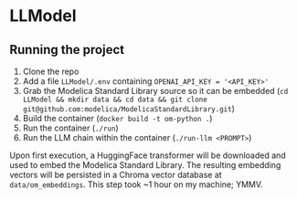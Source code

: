 # LLModel

## Running the project
1. Clone the repo
2. Add a file `LLModel/.env` containing `OPENAI_API_KEY = '<API_KEY>'`
3. Grab the Modelica Standard Library source so it can be embedded (`cd LLModel && mkdir data && cd data && git clone git@github.com:modelica/ModelicaStandardLibrary.git`)
4. Build the container (`docker build -t om-python .`)
5. Run the container (`./run`)
6. Run the LLM chain within the container (`./run-llm <PROMPT>`)

Upon first execution, a HuggingFace transformer will be downloaded and used to embed the Modelica Standard Library. The resulting embedding vectors will be persisted in a Chroma vector database at `data/om_embeddings`. This step took ~1 hour on my machine; YMMV.
